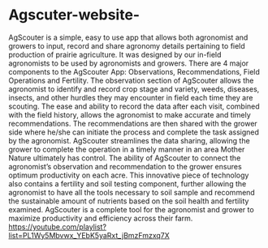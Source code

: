 # Agscuter-website-
 
AgScouter is a simple, easy to use app that allows both agronomist and growers to input, record and share agronomy details pertaining to field production of prairie agriculture.  It was designed by our in-field agronomists to be used by agronomists and growers.   There are 4 major components to the AgScouter App: Observations, Recommendations, Field Operations and Fertility. 
The observation section of AgScouter allows the agronomist to identify and record crop stage and variety, weeds, diseases, insects, and other hurdles they may encounter in field each time they are scouting.  The ease and ability to record the data after each visit, combined with the field history, allows the agronomist to make accurate and timely recommendations.  The recommendations are then shared with the grower side where he/she can initiate the process and complete the task assigned by the agronomist.  AgScouter streamlines the data sharing, allowing the grower to complete the operation in a timely manner in an area Mother Nature ultimately has control.  The ability of AgScouter to connect the agronomist’s observation and recommendation to the grower ensures optimum productivity on each acre.  This innovative piece of technology also contains a fertility and soil testing component, further allowing the agronomist to have all the tools necessary to soil sample and recommend the sustainable amount of nutrients based on the soil health and fertility examined.  AgScouter is a complete tool for the agronomist and grower to maximize productivity and efficiency across their farm.
https://youtube.com/playlist?list=PL1Wy5Mbvwx_YEbK5yaRxt_jBmzFmzxq7X
